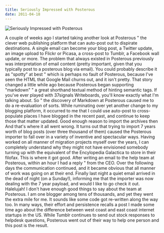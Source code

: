 ```yaml
---
title: Seriously Impressed with Posterous
date: 2011-04-18
---
```


![Seriously Impressed with Posterous](https://source.unsplash.com/DWyRC2juMgs/1600x900)

A couple of weeks ago I started taking another look at Posterous " the clever web publishing platform that can auto-post out to dispirate destinations. A single email can become your blog post, a Twitter update, an image upload to Flickr or Picasa, a cross-post to Tumblr, a Facebook wall update, or more. The problem that always existed in Posterous previously was interpretation of email content (pretty important, given that you typically post to a posterous blog via email). You could probably describe it as "spotty" at best " which is perhaps no fault of Posterous, because I've seen the HTML that Google Mail churns out, and it isn't pretty. That story changed a little while ago because Posterous began supporting "markdown" " a great shorthand textual method of hinting semantic tags. If you've ever played with 37signals Writeboards, you'll know exactly what I'm talking about. So " the discovery of Markdown at Posterous caused me to do a re-evaluation of sorts. While ruminating over yet another change to my blogging platform, it occurred to me that I could use auto-post to cross-populate places I have blogged in the recent past, and continue to keep those that matter updated. Good enough reason to import the archives then And that's where it all went wrong. It turns out that trying to import 7 years worth of blog posts (over three thousand of them) caused the Posterous importer to fall over in a variety of inventive and spectacular ways. Having worked on all manner of migration projects myself over the years, I can completely understand why they might not have envisioned somebody turning up with the equivalent of the Encylopedia Galactica to store in their filofax. This is where it got good. After writing an email to the help team at Posterous, within an hour I had a reply " from the CEO. Over the following days the communication continued, and it became obvious that all manner of work was going on at their end. Finally last night a quiet email arrived in the dead of night (on a Sunday!), informing me that the importer was now dealing with the 7 year payload, and would I like to go check it out. Halelujah! I don't have enough good things to say about the team at Posterous. I am one blogger among tens of thousands, and yet they went the extra mile for me. It sounds like some code got re-written along the way too. In many ways, their effort and persistence recalls a post I made some time ago about the difference between west coast and east coast internet startups in the US. While Tumblr continues to send out stock responses to helpdesk questions, Posterous went out of their way to help one person and this post is the result.